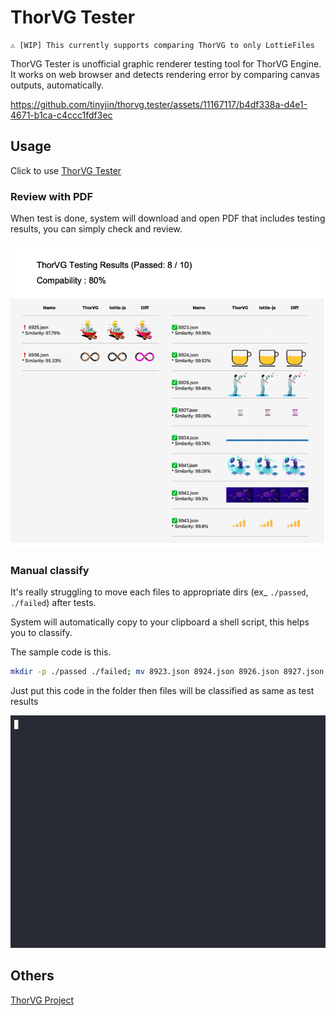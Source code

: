 # ThorVG Tester

```
⚠️ [WIP] This currently supports comparing ThorVG to only LottieFiles
```

ThorVG Tester is unofficial graphic renderer testing tool for ThorVG Engine. It works on web browser and detects rendering error by comparing canvas outputs, automatically.

https://github.com/tinyjin/thorvg.tester/assets/11167117/b4df338a-d4e1-4671-b1ca-c4ccc1fdf3ec



## Usage

Click to use [ThorVG Tester](https://thorvg-tester.vercel.app)

### Review with PDF

When test is done, system will download and open PDF that includes testing results, you can simply check and review.

![pdf-example](./docs/pdf-example.png)

### Manual classify

It's really struggling to move each files to appropriate dirs (ex_ `./passed`, `./failed`) after tests.

System will automatically copy to your clipboard a shell script, this helps you to classify.

The sample code is this.
```sh
mkdir -p ./passed ./failed; mv 8923.json 8924.json 8926.json 8927.json 8934.json 8941.json 8942.json 8943.json ./passed; mv 8925.json 8936.json ./failed;
```

Just put this code in the folder then files will be classified as same as test results

![script-example](./docs/script-example.gif)

## Others

[ThorVG Project](https://github.com/thorvg/thorvg)
